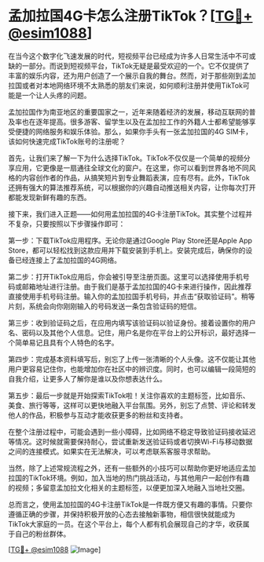 # 孟加拉国4G卡怎么注册TikTok？[[TG💪+ @esim1088](https://t.me/s/esim1088)]

在当今这个数字化飞速发展的时代，短视频平台已经成为许多人日常生活中不可或缺的一部分。而说到短视频平台，TikTok无疑是最受欢迎的一个。它不仅提供了丰富的娱乐内容，还为用户创造了一个展示自我的舞台。然而，对于那些刚到孟加拉国或者对本地网络环境不太熟悉的朋友们来说，如何顺利注册并使用TikTok可能是一个让人头疼的问题。

孟加拉国作为南亚地区的重要国家之一，近年来随着经济的发展，移动互联网的普及率也在逐年提高。很多游客、留学生以及在孟加拉工作的外籍人士都希望能够享受便捷的网络服务和娱乐体验。那么，如果你手头有一张孟加拉国的4G SIM卡，该如何快速完成TikTok账号的注册呢？

首先，让我们来了解一下为什么选择TikTok。TikTok不仅仅是一个简单的视频分享应用，它更像是一扇通往全球文化的窗户。在这里，你可以看到世界各地不同风格的内容创作者的作品，从搞笑短片到专业舞蹈表演，应有尽有。此外，TikTok还拥有强大的算法推荐系统，可以根据你的兴趣自动推送相关内容，让你每次打开都能发现新鲜有趣的东西。

接下来，我们进入正题——如何用孟加拉国的4G卡注册TikTok。其实整个过程并不复杂，只要按照以下步骤操作即可：

第一步：下载TikTok应用程序。无论你是通过Google Play Store还是Apple App Store，都可以轻松找到这款应用并下载安装到手机上。安装完成后，确保你的设备已经连接上了孟加拉国的4G网络。

第二步：打开TikTok应用后，你会被引导至注册页面。这里可以选择使用手机号码或邮箱地址进行注册。由于我们是基于孟加拉国的4G卡来进行操作，因此推荐直接使用手机号码注册。输入你的孟加拉国手机号码，并点击“获取验证码”。稍等片刻，系统会向你刚刚输入的号码发送一条包含验证码的短信。

第三步：收到验证码之后，在应用内填写该验证码以验证身份。接着设置你的用户名、密码以及其他个人信息。记住，用户名是你在平台上的公开标识，最好选择一个简单易记且具有个人特色的名字。

第四步：完成基本资料填写后，别忘了上传一张清晰的个人头像。这不仅能让其他用户更容易记住你，也能增加你在社区中的辨识度。同时，也可以编辑一段简短的自我介绍，让更多人了解你是谁以及你想表达什么。

第五步：最后一步就是开始探索TikTok啦！关注你喜欢的主题标签，比如音乐、美食、旅行等等，这样可以更快地融入平台氛围。另外，别忘了点赞、评论和转发他人的作品，积极参与互动才能收获更多的粉丝和支持者。

在整个注册过程中，可能会遇到一些小障碍，比如网络不稳定导致验证码接收延迟等情况。这时候就需要保持耐心，尝试重新发送验证码或者切换Wi-Fi与移动数据之间的连接模式。如果实在无法解决，可以考虑联系客服寻求帮助。

当然，除了上述常规流程之外，还有一些额外的小技巧可以帮助你更好地适应孟加拉国的TikTok环境。例如，加入当地的热门挑战活动，与其他用户一起创作有趣的视频；多留意孟加拉文化相关的主题标签，以便更加深入地融入当地社交圈。

总而言之，使用孟加拉国的4G卡注册TikTok是一件既方便又有趣的事情。只要你遵循正确的步骤，并保持积极开放的心态去接触新事物，相信很快就能成为TikTok大家庭的一员。在这个平台上，每个人都有机会展现自己的才华，收获属于自己的粉丝群体。

[[TG💪+ @esim1088](https://t.me/s/esim1088) ![Image](https://i.postimg.cc/4NQfJmqS/Snipaste-2025-05-13-00-14-12.png)]